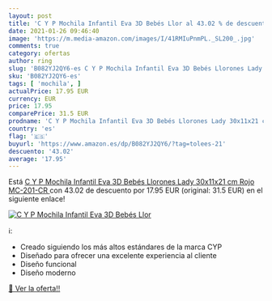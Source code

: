 ```yaml
---
layout: post
title: 'C Y P Mochila Infantil Eva 3D Bebés Llor al 43.02 % de descuento'
date: 2021-01-26 09:46:40
image: 'https://m.media-amazon.com/images/I/41RMIuPnmPL._SL200_.jpg'
comments: true
category: ofertas
author: ring
slug: 'B082YJ2QY6-es C Y P Mochila Infantil Eva 3D Bebés Llorones Lady 30x11x21...'
sku: 'B082YJ2QY6-es'
tags: [ 'mochila', ]
actualPrice: 17.95 EUR
currency: EUR
price: 17.95
comparePrice: 31.5 EUR
prodname: 'C Y P Mochila Infantil Eva 3D Bebés Llorones Lady 30x11x21 cm  Rojo  MC-201-CR '
country: 'es'
flag: '🇪🇸'
buyurl: 'https://www.amazon.es/dp/B082YJ2QY6/?tag=tolees-21'
descuento: '43.02'
average: '17.95'
---
```


Está [C Y P Mochila Infantil Eva 3D Bebés Llorones Lady 30x11x21 cm  Rojo  MC-201-CR ](https://www.amazon.es/dp/B082YJ2QY6/?tag=tolees-21) con 43.02 de descuento por 17.95 EUR (original: 31.5 EUR) en el siguiente enlace!

[![C Y P Mochila Infantil Eva 3D Bebés Llor](https://m.media-amazon.com/images/I/41RMIuPnmPL._SL200_.jpg)](https://www.amazon.es/dp/B082YJ2QY6/?tag=tolees-21)

ℹ️:

- Creado siguiendo los más altos estándares de la marca CYP
- Diseñado para ofrecer una excelente experiencia al cliente
- Diseño funcional
- Diseño moderno

[🛒 Ver la oferta!!](https://www.amazon.es/dp/B082YJ2QY6/?tag=tolees-21)
